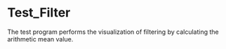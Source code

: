 # Test_Filter

The test program performs the visualization of filtering by calculating the arithmetic mean value.